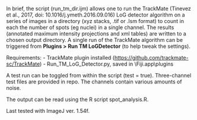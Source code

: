 In brief, the script (run_tm_dir.ijm) allows one to run the TrackMate (Tinevez et al., 2017, doi: 10.1016/j.ymeth.2016.09.016) LoG detector algorithm on a series of images in a directory (xyz stacks, .tif or .lsm format) to count in each the number of spots (eg nuclei) in a single channel.
The results (annotated maximum intensity projections and xml tables) are written to a chosen output directory. 
A single run of the TrackMate algorithm can be triggered from **Plugins > Run TM LoGDetector** (to help tweak the settings).

Requirements:
    - TrackMate plugin installed (https://github.com/trackmate-sc/TrackMate)
    - Run_TM_LoG_Detector.py, saved in \Fiji.app\plugins

A test run can be toggled from within the script (test = true). Three-channel test files are provided in repo. The channels contain various amounts of noise.

The output can be read using the R script spot_analysis.R.

Last tested with ImageJ ver. 1.54f.

